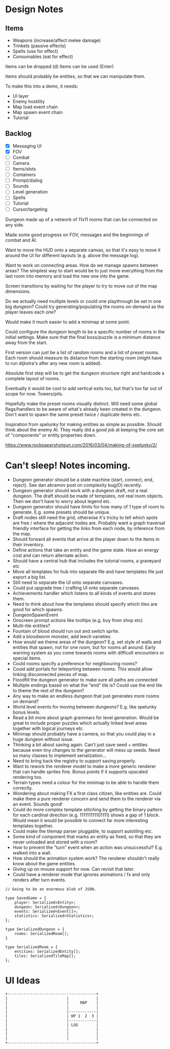 # Design Notes

## Items

* Weapons (increase/affect melee damage)
* Trinkets (passive effects)
* Spells (use for effect)
* Consumables (eat for effect)

Items can be dropped (d)
Items can be used (Enter)

Items should probably be entities, so that we can manipulate them.

To make this into a demo, it needs:
* UI layer
* Enemy hostility
* Map load event chain
* Map spawn event chain
* Tutorial

## Backlog
- [x] Messaging UI
- [x] FOV
- [ ] Combat
- [ ] Camera
- [ ] Items/slots
- [ ] Containers
- [ ] Prompt/dialog
- [ ] Sounds
- [ ] Level generation
- [ ] Spells
- [ ] Tutorial
- [ ] Cursor/targeting

Dungeon made up of a network of 11x11 rooms that can be connected on any side.

Made some good progress on FOV, messages and the beginnings of combat and AI.

Want to move the HUD onto a separate canvas, so that it's easy to move it around the UI for different layouts (e.g. above the message log).

Want to work on connecting areas. How do we manage spawns between areas? The simplest way to start would be to just move everything from the last room into memory and load the new one into the game.

Screen transitions by waiting for the player to try to move out of the map dimensions.

Do we actually need multiple levels or could one playthrough be set in one
big dungeon? Could try generating/populating the rooms on-demand as the player leaves each one?

Would make it much easier to add a minimap at some point.

Could configure the dungeon length to be a specific number of rooms in the initial settings. Make sure that the final boss/puzzle is a minimum distance away from the start.

First version can just be a list of random rooms and a list of preset rooms. Each room should measure its distance from the starting room (might have to run dijkstra's after any new room is added).

Absolute first step will be to get the dungeon structure right and hardcode a complete layout of rooms.

Eventually it would be cool to add vertical exits too, but that's too far out of scope for now. Towers/pits.

Hopefully make the preset rooms visually distinct. Will need some global flags/handlers to be aware of what's already been created in the dungeon. Don't want to spawn the same preset twice / duplicate items etc.

Inspiration from spelunky for making entities as simple as possible. Should think about the enemy AI. They really did a good job at keeping the core set of "components" or entity properties down.

https://www.rockpapershotgun.com/2016/03/04/making-of-spelunky/2/

# Can't sleep! Notes incoming.

* Dungeon generator should be a state machine (start, connect, end, reject). See dan abramov post on complexity bug(O) recently.
* Dungeon generator should work with a dungeon draft, not a real dungeon. The draft should be made of templates, not real room objects. Then we don't have to worry about legend etc.
* Dungeon generator should have limits for how many of 1 type of room to generate. E.g. some presets should be unique.
* Draft nodes still need the grid, otherwise it's tricky to tell which spots are free / where the adjacent nodes are. Probably want a graph traversal friendly interface for getting the links from each node, by inference from the map.
* Should forward all events that arrive at the player down to the items in their inventory.
* Define actions that take an entity and the game state. Have an energy cost and can return alternate action.
* Should have a central hub that includes the tutorial rooms, a graveyard etc
* Move all templates for hub into separate file and have templates file just export a big list.
* Still need to separate the UI onto separate canvases.
* Could put upgrade tree / crafting UI onto separate canvases.
* Achievements handler which listens to all kinds of events and stores them.
* Need to think about how the templates should specify which tiles are good for which spawns.
* DungeonSpawnEvent
* Onscreen prompt actions like tooltips (e.g. buy from shop etc)
* Multi-tile entities?
* Fountain of blood should run out and switch sprite.
* Add a bloodworm monster, add leech varieties
* How would we theme areas of the dungeon? E.g. set style of walls and entities that spawn, not for one room, but for rooms all around. Early warning system as you come towards rooms with difficult encounters or special items.
* Could rooms specify a preference for neighbouring rooms?
* Could add portals for teleporting between rooms. This would allow linking disconnected pieces of map.
* Floodfill the dungeon generator to make sure all paths are connected
* Multiple endings based on what the "end" tile is? Could use the end tile to theme the rest of the dungeon?
* Any way to make an endless dungeon that just generates more rooms on demand?
* World level events for moving between dungeons? E.g. like spelunky bonus levels.
* Read a bit more about graph grammars for level generation. Would be great to include proper puzzles which actually linked level areas together with logical journeys etc.
* Minimap should probably have a camera, so that you could play in a huge dungeon without issue.
* Thinking a bit about saving again. Can't just save seed + entities because even tiny changes to the generator will mess up seeds. Need so many classes to implement serialization...
* Need to bring back the registry to support saving properly.
* Want to rework the renderer model to make a more generic renderer that can handle sprites fine. Bonus points if it supports upscaled rendering too.
* Terrain types need a colour for the minimap to be able to handle them correctly.
* Wondering about making FX a first class citizen, like entities are. Could make them a pure renderer concern and send them to the renderer via an event. Sounds good!
* Could do more complex template stitching by getting the binary pattern for each cardinal direction (e.g. 111111111101111) shows a gap of 1 block. Would mean it would be possible to connect far more interesting templates together.
* Could make the tilemap parser pluggable, to support autotiling etc.
* Some kind of component that marks an entity as fixed, so that they are never unloaded and stored with a room?
* How to prevent the "turn" event when an action was unsuccessful? E.g. walked into a wall.
* How should the animation system work? The renderer shouldn't really know about the game entities.
* Giving up on mouse support for now. Can revisit that later.
* Could have a renderer mode that ignores animations / fx and only renders after turn events.

```
// Going to be an enormous blob of JSON.

type SavedGame = {
    player: Serialized<Entity>;
    dungeon: Serialized<Dungeon>;
    events: Serialized<Event[]>;
    statistics: Serialized<Statistics>;
};

type SerializedDungeon = {
    rooms: SerializedRoom[];
}

type SerializedRoom = {
    entities: SerializedEntity[];
    tiles: SerializedTileMap[];
};
```

# UI Ideas

```
+---------------------------------------+
|                          |            |
|                          |     MAP    |
|                          |            |
|                          |------------|
|                          | HP 1  2  3 |
|                          |------------|
|                          | LOG        |
|                          |            |
|                          |            |
|                          |            |
+---------------------------------------+
```

